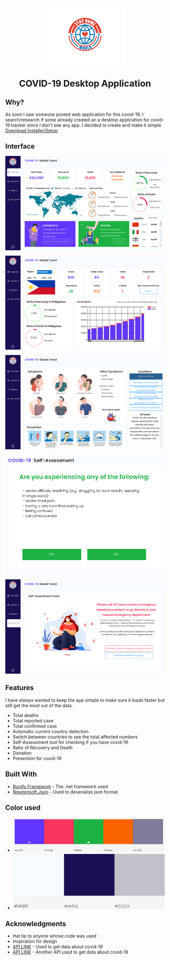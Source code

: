 <p align="center">
  <img src="Screenshots/Icon.png" width="256" title="COVID-19 Desktop App" alt="COVID-19 app">
</p>

<h1 align="center">COVID-19 Desktop Application</h1>

## Why?
As soon I saw someone posted web application for this covid-19, I search/research if some already created an a desktop application for covid-19 tracker since I don't see any app. I decided to create and make it simple. [Download Installer/Setup](https://mega.nz/#!gIwlGAJD!ckwFknith6XMAku_SKV-Au7m9a0YBS9E3RBuo5kKet0)

## Interface
<p align="center">
  <img src="Screenshots/Interface-Overview.PNG" title="COVID-19 Desktop App" alt="COVID-19 Overview">
</p>
<p align="center">
  <img src="Screenshots/Interface-Reports.PNG" title="COVID-19 Desktop App" alt="COVID-19 Reports">
</p>
<p align="center">
  <img src="Screenshots/Interface-Symptoms.PNG" title="COVID-19 Desktop App" alt="COVID-19 Symptoms">
</p>
<p align="center">
  <img src="Screenshots/Interface-Test.PNG" title="COVID-19 Desktop App" alt="COVID-19 Test">
</p>
<p align="center">
  <img src="Screenshots/Interface-Test-Score.PNG" title="COVID-19 Desktop App" alt="COVID-19 Test Score">
</p>

## Features
I have always wanted to keep the app simple to make sure it loads faster but still get the most out of the data.

 - Total deaths
 - Total reported case
 - Total confirmed case
 - Automatic current country detection
 - Switch between countries to see the total affected numbers
 - Self-Assessment tool for checking if you have covid-19
 - Ratio of Recovery and Death
 - Donation
 - Prevention for covid-19
 
 ## Built With

* [Bunifu Framework](https://bunifuframework.com/) - The .net framework used
* [Newtonsoft.Json](https://www.newtonsoft.com/json) - Used to deserialize json format

## Color used
 - ![Color palette](Screenshots/Interface-Color1.PNG)
 - ![Color palette](Screenshots/Interface-Color2.PNG)

## Acknowledgments
* Hat tip to anyone whose code was used
* Inspiration for design
* [API LINK](https://github.com/mathdroid/covid-19-api) - Used to get data about covid-19
* [API LINK](https://github.com/NovelCOVID/API) - Another API used to get data about covid-19
